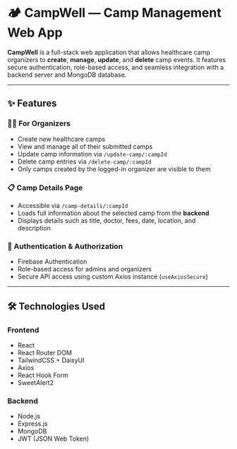 # 🏕️ CampWell — Camp Management Web App

**CampWell** is a full-stack web application that allows healthcare camp organizers to **create**, **manage**, **update**, and **delete** camp events. It features secure authentication, role-based access, and seamless integration with a backend server and MongoDB database.

---

## ✨ Features

### 🧑‍⚕️ For Organizers
- Create new healthcare camps
- View and manage all of their submitted camps
- Update camp information via `/update-camp/:campId`
- Delete camp entries via `/delete-camp/:campId`
- Only camps created by the logged-in organizer are visible to them

### 📋 Camp Details Page
- Accessible via `/camp-details/:campId`
- Loads full information about the selected camp from the **backend**
- Displays details such as title, doctor, fees, date, location, and description

### 🔐 Authentication & Authorization
- Firebase Authentication
- Role-based access for admins and organizers
- Secure API access using custom Axios instance (`useAxiosSecure`)

---

## 🛠️ Technologies Used

### Frontend
- React
- React Router DOM
- TailwindCSS + DaisyUI
- Axios
- React Hook Form
- SweetAlert2

### Backend
- Node.js
- Express.js
- MongoDB
- JWT (JSON Web Token)
